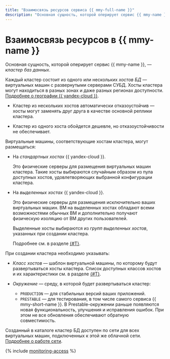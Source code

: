 ```yaml
---
title: "Взаимосвязь ресурсов сервиса {{ mmy-full-name }}"
description: "Основная сущность, которой оперирует сервис {{ mmy-name }}, — кластер баз данных. Каждый кластер состоит из одного или нескольких хостов БД — виртуальных машин с развернутыми серверами СУБД. Хосты кластера могут находиться в разных зонах доступности. Кластер из нескольких хостов автоматически отказоустойчив — один из хостов-реплик возьмет на себя роль мастера, если текущий хост-мастер выйдет из строя."
---
```


# Взаимосвязь ресурсов в {{ mmy-name }}

Основная сущность, которой оперирует сервис {{ mmy-name }}, — _кластер баз данных_.

Каждый кластер состоит из одного или нескольких _хостов БД_ — виртуальных машин с развернутыми серверами СУБД. Хосты кластера могут находиться в разных зонах и даже разных регионах доступности. [Подробнее о географии {{ yandex-cloud }}](../../overview/concepts/geo-scope.md).

* Кластер из нескольких хостов автоматически отказоустойчив — хосты могут заменять друг друга в качестве основной реплики кластера.

* Кластер из одного хоста обойдется дешевле, но отказоустойчивости не обеспечивает.


Виртуальные машины, соответствующие хостам кластера, могут размещаться:

* На _стандартных хостах_ {{ yandex-cloud }}.

    Это физические серверы для размещения виртуальных машин кластера. Такие хосты выбираются случайным образом из пула доступных хостов, удовлетворяющих выбранной конфигурации кластера.

* На _выделенных хостах_ {{ yandex-cloud }}.

    Это физические серверы для размещения исключительно ваших виртуальных машин. ВМ на выделенных хостах обладают всеми возможностями обычных ВМ и дополнительно получают физическую изоляцию от ВМ других пользователей.

    Выделенные хосты выбираются из _групп выделенных хостов_, указанных при создании кластера.

    Подробнее см. в разделе [{#T}](../../compute/concepts/dedicated-host.md).


При создании кластера необходимо указывать:
* _Класс хостов_ — шаблон виртуальной машины, по которому будут развертываться хосты кластера. Список доступных классов хостов и их характеристики см. в разделе [{#T}](instance-types.md).

* _Окружение_ — среду, в которой будет развертываться кластер:
    *  `PRODUCTION` — для стабильных версий ваших приложений.
    *  `PRESTABLE` — для тестирования, в том числе самого сервиса {{ mmy-short-name }}. В Prestable-окружении раньше появляются новая функциональность, улучшения и исправления ошибок. При этом не все обновления обеспечивают обратную совместимость.


Созданный в каталоге кластер БД доступен по сети для всех виртуальных машин, подключенных к этой же облачной сети. [Подробнее о работе сети](../../vpc/).


{% include [monitoring-access](../../_includes/mdb/monitoring-access.md) %}
